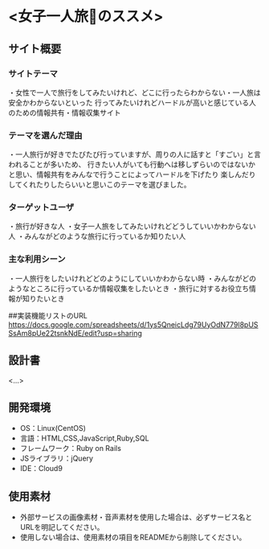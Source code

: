 # <女子一人旅👜のススメ>

## サイト概要
### サイトテーマ
・女性で一人で旅行をしてみたいけれど、どこに行ったらわからない・一人旅は安全かわからないといった
行ってみたいけれどハードルが高いと感じている人のための情報共有・情報収集サイト

### テーマを選んだ理由
・一人旅行が好きでたびたび行っていますが、周りの人に話すと「すごい」と言われることが多いため、
行きたい人がいても行動へは移しずらいのではないかと思い、情報共有をみんなで行うことによってハードルを下げたり
楽しんだりしてくれたりしたらいいと思いこのテーマを選びました。

### ターゲットユーザ
・旅行が好きな人
・女子一人旅をしてみたいけれどどうしていいかわからない人
・みんながどのような旅行に行っているか知りたい人

### 主な利用シーン
・一人旅行をしたいけれどどのようにしていいかわからない時
・みんながどのようなところに行っているか情報収集をしたいとき
・旅行に対するお役立ち情報が知りたいとき

##実装機能リストのURL
https://docs.google.com/spreadsheets/d/1ys5QneicLdg79UyOdN779l8pUSSsAm8pUe22tsnkNdE/edit?usp=sharing

## 設計書
<...>

## 開発環境
- OS：Linux(CentOS)
- 言語：HTML,CSS,JavaScript,Ruby,SQL
- フレームワーク：Ruby on Rails
- JSライブラリ：jQuery
- IDE：Cloud9

## 使用素材
- 外部サービスの画像素材・音声素材を使用した場合は、必ずサービス名とURLを明記してください。
- 使用しない場合は、使用素材の項目をREADMEから削除してください。

